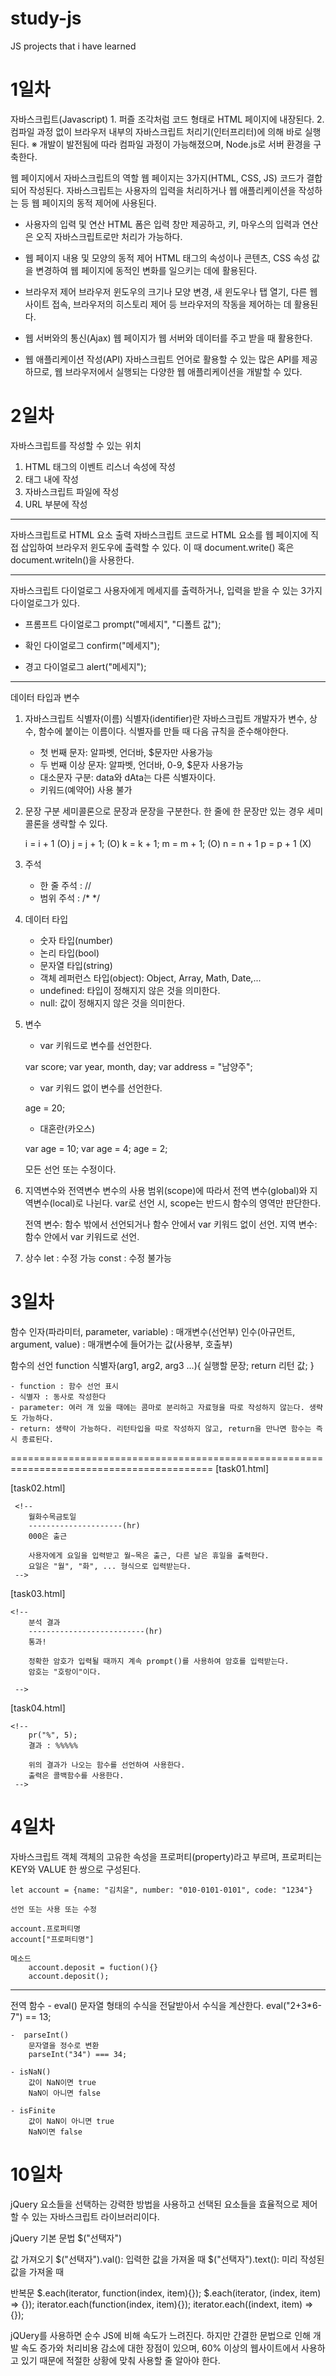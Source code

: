 # study-js
JS projects that i have learned

<h1>1일차</h1>

자바스크립트(Javascript)
	1. 퍼즐 조각처럼 코드 형태로 HTML 페이지에 내장된다.
	2. 컴파일 과정 없이 브라우저 내부의 자바스크립트 처리기(인터프리터)에 의해 바로 실행된다.
		※ 개발이 발전됨에 따라 컴파일 과정이 가능해졌으며, Node.js로 서버 환경을 구축한다.

웹 페이지에서 자바스크립트의 역할
   웹 페이지는 3가지(HTML, CSS, JS) 코드가 결합되어 작성된다.
   자바스크립트는 사용자의 입력을 처리하거나 웹 애플리케이션을 작성하는 등
   웹 페이지의 동적 제어에 사용된다.

   - 사용자의 입력 및 연산
      HTML 폼은 입력 창만 제공하고,
      키, 마우스의 입력과 연산은 오직 자바스크립트로만 처리가 가능하다.

   - 웹 페이지 내용 및 모양의 동적 제어
      HTML 태그의 속성이나 콘텐츠, CSS 속성 값을 변경하여
      웹 페이지에 동적인 변화를 일으키는 데에 활용된다.

   - 브라우저 제어
      브라우저 윈도우의 크기나 모양 변경, 새 윈도우나 탭 열기, 다른 웹 사이트 접속,
      브라우저의 히스토리 제어 등 브라우저의 작동을 제어하는 데 활용된다.

   - 웹 서버와의 통신(Ajax)
      웹 페이지가 웹 서버와 데이터를 주고 받을 때 활용한다.

   - 웹 애플리케이션 작성(API)
      자바스크립트 언어로 활용할 수 있는 많은 API를 제공하므로,
      웹 브라우저에서 실행되는 다양한 웹 애플리케이션을 개발할 수 있다.
      
 
 
 <h1>2일차</h1>
 
 자바스크립트를 작성할 수 있는 위치
   1. HTML 태그의 이벤트 리스너 속성에 작성
   2. <script></script> 태그 내에 작성
   3. 자바스크립트 파일에 작성
   4. URL 부분에 작성
-----------------------------------------------------------------------
자바스크립트로 HTML 요소 출력
   자바스크립트 코드로 HTML 요소를 웹 페이지에 직접 삽입하여 브라우저 윈도우에
   출력할 수 있다. 이 때 document.write() 혹은 document.writeln()을 사용한다.
   
--------------------------------------------------------------------------------
자바스크립트 다이얼로그
   사용자에게 메세지를 출력하거나, 입력을 받을 수 있는 3가지 다이얼로그가 있다.

   - 프롬프트 다이얼로그 
      prompt("메세지", "디폴트 값");

   - 확인 다이얼로그
      confirm("메세지");

   - 경고 다이얼로그
      alert("메세지");
---------------------------------------------------------------------------------
데이터 타입과 변수
   1. 자바스크립트 식별자(이름)
      식별자(identifier)란 자바스크립트 개발자가 변수, 상수, 함수에 붙이는 이름이다.
      식별자를 만들 때 다음 규칙을 준수해야한다.

      - 첫 번째 문자: 알파벳, 언더바, $문자만 사용가능
      - 두 번째 이상 문자: 알파벳, 언더바, 0-9, $문자 사용가능
      - 대소문자 구분: data와 dAta는 다른 식별자이다.
      - 키워드(예약어) 사용 불가

   2. 문장 구분
      세미콜론으로 문장과 문장을 구분한다.
      한 줄에 한 문장만 있는 경우 세미콜론을 생략할 수 있다.

      i = i + 1      (O)
      j = j + 1;      (O)
      k = k + 1; m = m + 1;   (O)
      n = n + 1 p = p + 1   (X)

   3. 주석
      - 한 줄 주석 : //
      - 범위 주석 : /* */   

   4. 데이터 타입
      - 숫자 타입(number)
      - 논리 타입(bool)
      - 문자열 타입(string)
      - 객체 레퍼런스 타입(object): Object, Array, Math, Date,...
      - undefined: 타입이 정해지지 않은 것을 의미한다.
      - null: 값이 정해지지 않은 것을 의미한다.

   5. 변수
      - var 키워드로 변수를 선언한다.
      
       var score;
       var year, month, day;
       var address = "남양주";

      - var 키워드 없이 변수를 선언한다.

       age = 20;
      
      - 대혼란(카오스)

       var age = 10;
       var age = 4;
       age = 2;

       모든 선언 또는 수정이다.

   6. 지역변수와 전역변수
      변수의 사용 범위(scope)에 따라서 전역 변수(global)와 지역변수(local)로 나뉜다.
      var로 선언 시, scope는 반드시 함수의 영역만 판단한다.

      전역 변수: 함수 밖에서 선언되거나 함수 안에서 var 키워드 없이 선언.
      지역 변수: 함수 안에서 var 키워드로 선언.

   7. 상수
	let : 수정 가능
	const : 수정 불가능
 
 
 
 
 <h1>3일차</h1>
 
 함수
	인자(파라미터, parameter, variable) : 매개변수(선언부)
	인수(아규먼트, argument, value) : 매개변수에 들어가는 값(사용부, 호출부)

함수의 선언
	function 식별자(arg1, arg2, arg3 ...){
		실행할 문장;
		return 리턴 값;
	}

	- function : 함수 선언 표시
	- 식별자 : 동사로 작성한다
	- parameter: 여러 개 있을 때에는 콤마로 분리하고 자료형을 따로 작성하지 않는다. 생략도 가능하다.
	- return: 생략이 가능하다. 리턴타입을 따로 작성하지 않고, return을 만나면 함수는 즉시 종료된다.
=========================================================================================
[task01.html]

   <!-- 
        마우스를 올려보세요
        ----------------------------------------(hr)
        여기에 마우스를 올리면 배경색이 노란색으로 변합니다.

        ※ 배경색 변경은 노란색으로 하고, 초기 배경색은 흰색으로 한다.
        ※ 태그이름.style.background = '색이름';
     -->

[task02.html]

     <!-- 
        월화수목금토일
        ---------------------(hr)
        000은 출근

        사용자에게 요일을 입력받고 월~목은 출근, 다른 날은 휴일을 출력한다.
        요일은 "월", "화", ... 형식으로 입력받는다.
     -->

[task03.html]

    <!-- 
        분석 결과
        --------------------------(hr)
        통과!

        정확한 암호가 입력될 때까지 계속 prompt()를 사용하여 암호를 입력받는다.
        암호는 "호랑이"이다.

     -->

[task04.html]

    <!-- 
        pr("%", 5);
        결과 : %%%%%

        위의 결과가 나오는 함수를 선언하여 사용한다.
        출력은 콜백함수를 사용한다.
     -->


 


 
 <h1>4일차</h1>
 
 자바스크립트 객체
	객체의 고유한 속성을 프로퍼티(property)라고 부르며,
	프로퍼티는 KEY와 VALUE 한 쌍으로 구성된다.

	let account = {name: "김치윤", number: "010-0101-0101", code: "1234"}

	선언 또는 사용 또는 수정

	account.프로퍼티명
	account["프로퍼티명"]
	
	메소드
		account.deposit = fuction(){}
		account.deposit();
-------------------------------------------------------------------------------
전역 함수
	-  eval()
		문자열 형태의 수식을 전달받아서 수식을 계산한다.
		eval("2+3*6-7") == 13;

	-  parseInt()
		문자열을 정수로 변환
		parseInt("34") === 34;

	- isNaN()
		값이 NaN이면 true
		NaN이 아니면 false

	- isFinite
		값이 NaN이 아니면 true
		NaN이면 false
 
 
 
 
 <h1>10일차</h1>
 
 jQuery
	요소들을 선택하는 강력한 방법을 사용하고 선택된 요소들을
	효율적으로 제어할 수 있는 자바스크립트 라이브러리이다.

jQuery 기본 문법
	$("선택자")

값 가져오기
	$("선택자").val(): 입력한 값을 가져올 때
	$("선택자").text(): 미리 작성된 값을 가져올 때

반복문
	$.each(iterator, function(index, item){});
	$.each(iterator, (index, item) => {});
	iterator.each(function(index, item){});
	iterator.each((indext, item) => {});

jQUery를 사용하면 순수 JS에 비해 속도가 느려진다.
하지만 간결한 문법으로 인해 개발 속도 증가와 처리비용 감소에 대한 장점이 있으며,
60% 이상의 웹사이트에서 사용하고 있기 때문에 적절한 상황에 맞춰 사용할 줄 알아야 한다.
